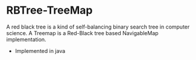 # RBTree-TreeMap
A red black tree is a kind of self-balancing binary search tree in computer science. A Treemap is a Red-Black tree based NavigableMap implementation.
- Implemented in java
